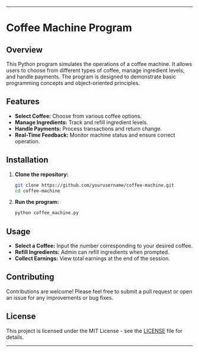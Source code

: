 

---

# Coffee Machine Program

## Overview

This Python program simulates the operations of a coffee machine. It allows users to choose from different types of coffee, manage ingredient levels, and handle payments. The program is designed to demonstrate basic programming concepts and object-oriented principles.

## Features

- **Select Coffee:** Choose from various coffee options.
- **Manage Ingredients:** Track and refill ingredient levels.
- **Handle Payments:** Process transactions and return change.
- **Real-Time Feedback:** Monitor machine status and ensure correct operation.

## Installation

1. **Clone the repository:**

   ```bash
   git clone https://github.com/yourusername/coffee-machine.git
   cd coffee-machine
   ```

2. **Run the program:**

   ```bash
   python coffee_machine.py
   ```

## Usage

- **Select a Coffee:** Input the number corresponding to your desired coffee.
- **Refill Ingredients:** Admin can refill ingredients when prompted.
- **Collect Earnings:** View total earnings at the end of the session.

## Contributing

Contributions are welcome! Please feel free to submit a pull request or open an issue for any improvements or bug fixes.

## License

This project is licensed under the MIT License - see the [LICENSE](LICENSE) file for details.

---
